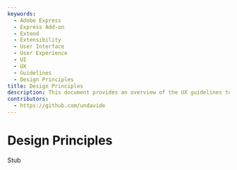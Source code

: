 ```yaml
---
keywords:
  - Adobe Express
  - Express Add-on 
  - Extend
  - Extensibility
  - User Interface
  - User Experience
  - UI
  - UX
  - Guidelines
  - Design Principles
title: Design Principles
description: This document provides an overview of the UX guidelines to follow when designing your Adobe Express add-on.
contributors:
  - https://github.com/undavide
---
```


# Design Principles

Stub